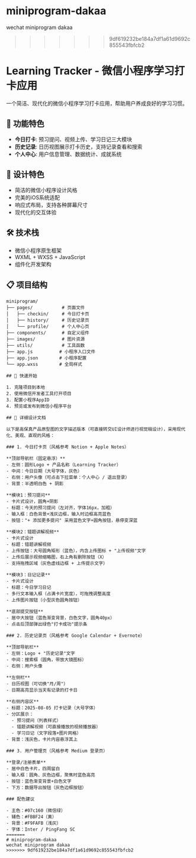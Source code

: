 # miniprogram-dakaa
wechat miniprogram dakaa
>>>>>>> 9df619232be184a7df1a61d9692c855543fbfcb2
# Learning Tracker - 微信小程序学习打卡应用

一个简洁、现代化的微信小程序学习打卡应用，帮助用户养成良好的学习习惯。

## 📱 功能特色

- **今日打卡**: 预习提问、视频上传、学习日记三大模块
- **历史记录**: 日历视图展示打卡历史，支持记录查看和搜索
- **个人中心**: 用户信息管理、数据统计、成就系统

## 🎨 设计特色

- 简洁的微信小程序设计风格
- 完美的iOS系统适配
- 响应式布局，支持各种屏幕尺寸
- 现代化的交互体验

## 🛠 技术栈

- 微信小程序原生框架
- WXML + WXSS + JavaScript
- 组件化开发架构

## 📋 项目结构

```
miniprogram/
├── pages/           # 页面文件
│   ├── checkin/     # 今日打卡页
│   ├── history/     # 历史记录页
│   └── profile/     # 个人中心页
├── components/      # 自定义组件
├── images/          # 图片资源
├── utils/           # 工具函数
├── app.js          # 小程序入口文件
├── app.json        # 小程序配置
└── app.wxss        # 全局样式

## 🚀 快速开始

1. 克隆项目到本地
2. 使用微信开发者工具打开项目
3. 配置小程序AppID
4. 预览或发布到微信小程序平台

## 📖 详细设计文档

以下是高保真产品原型图的文字描述版本（可直接转交UI设计师进行视觉稿设计），采用现代化、美观、直观的风格：

### 1. 今日打卡页（风格参考 Notion + Apple Notes）

**顶部导航栏（固定悬浮）**
- 左侧：圆形Logo + 产品名称（Learning Tracker）
- 中间：今日日期（大号字体，灰色）
- 右侧：用户头像（可点击下拉菜单：个人中心 / 退出登录）
- 背景：半透明白色 + 阴影

**模块1：预习提问**
- 卡片式设计，圆角+阴影
- 标题：今天的预习提问（左对齐，字体16px，加粗）
- 输入框：白色背景+浅灰边框，输入时边框高亮蓝色
- 按钮："+ 添加更多提问" 采用蓝色文字+圆角按钮，悬停变深蓝

**模块2：错题讲解视频**
- 卡片式设计
- 标题：错题讲解视频
- 上传按钮：大号圆角矩形（蓝色），内含上传图标 + "上传视频"文字
- 上传后展示视频缩略图，右上角有删除按钮（X）
- 支持拖拽区域（灰色虚线边框 + 上传提示文字）

**模块3：日记记录**
- 卡片式设计
- 标题：今日学习日记
- 多行文本输入框（占满卡片宽度），可拖拽调整高度
- 上传图片按钮（小型灰色圆角按钮）

**底部提交按钮**
- 居中大按钮（蓝色渐变背景，白色文字，圆角40px）
- 点击后顶部弹出绿色"打卡成功"提示条

### 2. 历史记录页（风格参考 Google Calendar + Evernote）

**顶部导航栏**
- 左侧：Logo + "历史记录"文字
- 中间：搜索框（圆角，带放大镜图标）
- 右侧：用户头像

**左侧栏**
- 日历视图（可切换"月/周"）
- 日期高亮显示当天有记录的打卡日

**右侧内容区**
- 标题：2025-08-05 打卡记录（大号字体）
- 分区展示：
  - 预习提问（列表样式）
  - 错题讲解视频（可直接播放的视频播放器）
  - 学习日记（文字段落+图片网格）
- 背景：浅灰色，卡片内容悬浮其上

### 3. 用户管理页（风格参考 Medium 登录页）

**登录/注册表单**
- 居中白色卡片，四周留白
- 输入框：圆角、灰色边框，聚焦时蓝色高亮
- 按钮：蓝色渐变背景+白色文字
- 下方：数据导出按钮（灰色边框按钮）

### 配色建议

- 主色：#07c160（微信绿）
- 辅色：#FBBF24（黄）
- 背景：#F9FAFB（浅灰）
- 字体：Inter / PingFang SC
=======
# miniprogram-dakaa
wechat miniprogram dakaa
>>>>>>> 9df619232be184a7df1a61d9692c855543fbfcb2
